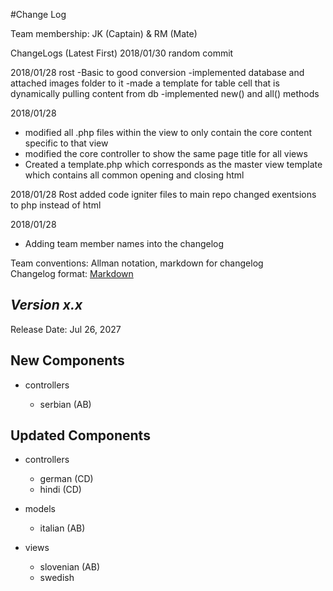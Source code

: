 #Change Log

Team membership:  JK (Captain) & RM (Mate)  

ChangeLogs (Latest First)
2018/01/30
random commit

2018/01/28
rost
-Basic to good conversion
-implemented database and attached images folder to it
-made a template for table cell that is dynamically pulling content from db
-implemented new() and all() methods


2018/01/28
- modified all .php files within the view to only contain the core content specific to that view
- modified the core controller to show the same page title for all views
- Created a template.php which corresponds as the master view template which contains all common opening and closing html



2018/01/28
Rost
added code igniter files to main repo
changed exentsions to php instead of html

2018/01/28
- Adding team member names into the changelog

Team conventions: Allman notation, markdown for changelog  
Changelog format: [Markdown](https://github.com/adam-p/markdown-here/wiki/Markdown-Cheatsheet)

## *Version x.x*

Release Date: Jul 26, 2027

## New Components

-   controllers

    -   serbian (AB)

## Updated Components

-   controllers

    -   german (CD)
    -   hindi (CD)

-   models

    -   italian (AB)

-   views

    -   slovenian (AB)
    -   swedish
